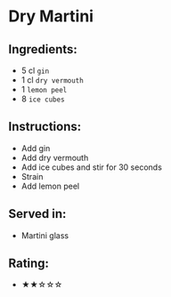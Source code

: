# Dry Martini

## Ingredients:
- 5 cl `gin`
- 1 cl `dry vermouth`
- 1 `lemon peel`
- 8 `ice cubes`

## Instructions:
- Add gin
- Add dry vermouth
- Add ice cubes and stir for 30 seconds
- Strain
- Add lemon peel

## Served in:
- Martini glass

## Rating:
- ★★☆☆☆